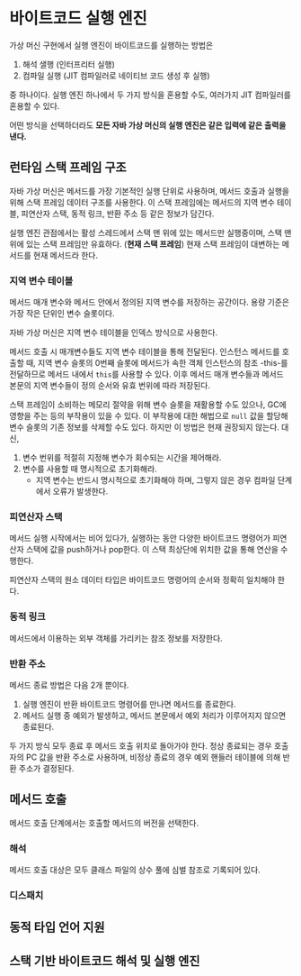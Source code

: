 # 바이트코드 실행 엔진

가상 머신 구현에서 실행 엔진이 바이트코드를 실행하는 방법은 

1. 해석 샐행 (인터프리터 실행)
2. 컴파일 실행 (JIT 컴파일러로 네이티브 코드 생성 후 실행)

중 하나이다. 실행 엔진 하나에서 두 가지 방식을 혼용할 수도, 여러가지 JIT 컴파일러를 혼용할 수 있다.

어떤 방식을 선택하더라도 **모든 자바 가상 머신의 실행 엔진은 같은 입력에 같은 출력을 낸다.**

## 런타임 스택 프레임 구조

자바 가상 머신은 메서드를 가장 기본적인 실행 단위로 사용하며, 메서드 호출과 실행을 위해 스택 프레임 데이터 구조를 사용한다.
이 스택 프레임에는 메서드의 지역 변수 테이블, 피연산자 스택, 동적 링크, 반환 주소 등 같은 정보가 담긴다.

실행 엔진 관점에서는 활성 스레드에서 스택 맨 위에 있는 메서드만 실행중이며, 스택 맨 위에 있는 스택 프레임만 유효하다. (**현재 스택 프레임**) 현재 스택 프레임이 대변하는 메서드를 현재 메서드라 한다.

### 지역 변수 테이블

메서드 매개 변수와 메서드 안에서 정의된 지역 변수를 저장하는 공간이다. 
용량 기준은 가장 작은 단위인 변수 슬롯이다.

자바 가상 머신은 지역 변수 테이블을 인덱스 방식으로 사용한다.

메서드 호출 시 매개변수들도 지역 변수 테이블을 통해 전달된다.
인스턴스 메서드를 호출할 때, 지역 변수 슬롯의 0번째 슬롯에 메서드가 속한 객체 인스턴스의 참조 -this-를 전달하므로 메서드 내에서 `this`를 사용할 수 있다. 이후 메서드 매개 변수들과 메서드 본문의 지역 변수들이 정의 순서와 유효 번위에 따라 저장된다. 

스택 프레임이 소비하는 메모리 절약을 위해 변수 슬롯을 재활용할 수도 있으나, GC에 영향을 주는 등의 부작용이 있을 수 있다.
이 부작용에 대한 해법으로 `null` 값을 할당해 변수 슬롯의 기존 정보를 삭제할 수도 있다. 하지만 이 방법은 현재 권장되지 않는다. 대신,

1. 변수 번위를 적절히 지정해 변수가 회수되는 시간을 제어해라.
2. 변수를 사용할 때 명시적으로 초기화해라.
    - 지역 변수는 반드시 명시적으로 초기화해야 하며, 그렇지 않은 경우 컴파일 단계에서 오류가 발생한다.


### 피연산자 스택

메서드 실행 시작에서는 비어 있다가, 실행하는 동안 다양한 바이트코드 명령어가 피연산자 스택에 값을 push하거나 pop한다. 
이 스택 최상단에 위치한 값을 통해 연산을 수행한다.

피연산자 스택의 원소 데이터 타입은 바이트코드 명령어의 순서와 정확히 일치해야 한다.

### 동적 링크

메서드에서 이용하는 외부 객체를 가리키는 참조 정보를 저장한다.

### 반환 주소

메서드 종료 방법은 다음 2개 뿐이다.

1. 실행 엔진이 반환 바이트코드 명령어를 만나면 메서드를 종료한다.
2. 메서드 실행 중 예외가 발생하고, 메서드 본문에서 예외 처리가 이루어지지 않으면 종료된다.

두 가지 방식 모두 종료 후 메서드 호출 위치로 돌아가야 한다. 
정상 종료되는 경우 호출자의 PC 값을 반환 주소로 사용하며, 비정상 종료의 경우 예외 핸들러 테이블에 의해 반환 주소가 결정된다.

## 메서드 호출

메서드 호출 단계에서는 호출할 메서드의 버전을 선택한다.

### 해석

메서드 호출 대상은 모두 클래스 파일의 상수 풀에 심벌 참조로 기록되어 있다.

### 디스패치



## 동적 타입 언어 지원

## 스택 기반 바이트코드 해석 및 실행 엔진